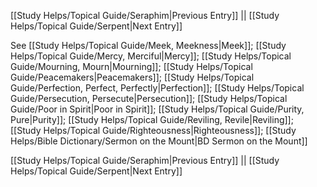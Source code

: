 [[Study Helps/Topical Guide/Seraphim|Previous Entry]]  ||  [[Study Helps/Topical Guide/Serpent|Next Entry]]

 See [[Study Helps/Topical Guide/Meek, Meekness|Meek]]; [[Study Helps/Topical Guide/Mercy, Merciful|Mercy]]; [[Study Helps/Topical Guide/Mourning, Mourn|Mourning]]; [[Study Helps/Topical Guide/Peacemakers|Peacemakers]]; [[Study Helps/Topical Guide/Perfection, Perfect, Perfectly|Perfection]]; [[Study Helps/Topical Guide/Persecution, Persecute|Persecution]]; [[Study Helps/Topical Guide/Poor in Spirit|Poor in Spirit]]; [[Study Helps/Topical Guide/Purity, Pure|Purity]]; [[Study Helps/Topical Guide/Reviling, Revile|Reviling]]; [[Study Helps/Topical Guide/Righteousness|Righteousness]]; [[Study Helps/Bible Dictionary/Sermon on the Mount|BD Sermon on the Mount]]

[[Study Helps/Topical Guide/Seraphim|Previous Entry]]  ||  [[Study Helps/Topical Guide/Serpent|Next Entry]]